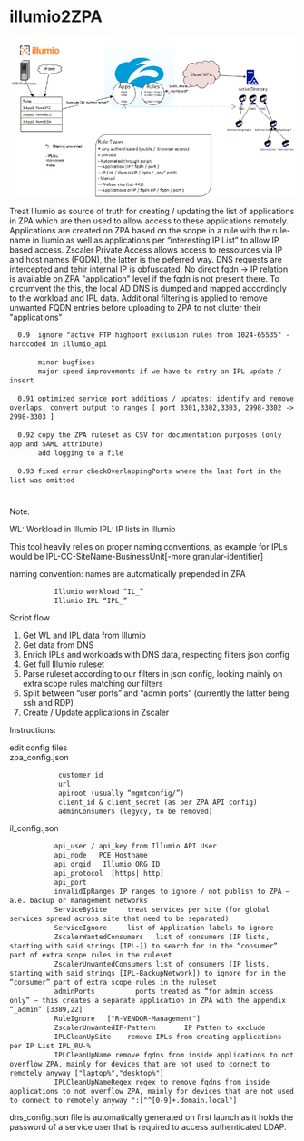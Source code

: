 # illumio2ZPA
![overview](overview.png)

Treat Illumio as source of truth for creating / updating the list of applications in ZPA which are then used to allow access to these applications remotely.
 Applications are created on ZPA based on the scope in a rule with the rule-name in Ilumio as well as applications per “interesting IP List” to allow IP based access. Zscaler Private Access allows access to ressources via IP and host names (FQDN), the latter is the peferred way. DNS requests are intercepted and tehir internal IP is obfuscated. No direct fqdn -> IP relation is available on ZPA "application" level if the fqdn is not present there. To circumvent the this, the local AD DNS is dumped and mapped accordingly to the workload and IPL data. Additional filtering is applied to remove unwanted FQDN entries before uploading to ZPA to not clutter their "applications"

      0.9  ignore "active FTP highport exclusion rules from 1024-65535" - hardcoded in illumio_api
 
           minor bugfixes
           major speed improvements if we have to retry an IPL update / insert
      
      0.91 optimized service port additions / updates: identify and remove overlaps, convert output to ranges [ port 3301,3302,3303, 2998-3302 -> 2998-3303 ]
 
      0.92 copy the ZPA ruleset as CSV for documentation purposes (only app and SAML attribute)
           add logging to a file
       
      0.93 fixed error checkOverlappingPorts where the last Port in the list was omitted

#
Note:

WL: Workload in Illumio
IPL: IP lists in Illumio
 
 This tool heavily relies on proper naming conventions, as example for IPLs would be IPL-CC-SiteName-BusinessUnit[-more granular-identifier]
 
 
 naming convention: names are automatically prepended in ZPA
 ```
            Illumio workload “IL_”
            Illumio IPL “IPL_”
 ```

Script flow

1)	Get WL and IPL data from Illumio
2)	Get data from DNS
3)	Enrich IPLs and workloads with DNS data, respecting filters json config
4)	Get full Illumio ruleset
5)	Parse ruleset according to our filters in json config, looking mainly on extra scope rules matching our filters
6)	Split between “user ports” and “admin ports” (currently the latter being ssh and RDP)
7)	Create / Update applications in Zscaler


Instructions: 

edit config files  
 zpa_config.json 
 ```text
             customer_id
             url
             apiroot (usually “mgmtconfig/”) 
             client_id & client_secret (as per ZPA API config)
             adminConsumers (legycy, to be removed)
```
 il_config.json 
 ```
            api_user / api_key from Illumio API User
            api_node   PCE Hostname
            api_orgid   Illumio ORG ID
            api_protocol  [https| http]
            api_port
            invalidIpRanges IP ranges to ignore / not publish to ZPA – a.e. backup or management networks
            ServiceBySite     treat services per site (for global services spread across site that need to be separated)
            ServiceIgnore     list of Application labels to ignore 
            ZscalerWantedConsumers   list of consumers (IP lists, starting with said strings [IPL-]) to search for in the “consumer” part of extra scope rules in the ruleset
            ZscalerUnwantedConsumers list of consumers (IP lists, starting with said strings [IPL-BackupNetwork]) to ignore for in the “consumer” part of extra scope rules in the ruleset
            adminPorts          ports treated as “for admin access only” – this creates a separate application in ZPA with the appendix “_admin” [3389,22]
            RuleIgnore   ["R-VENDOR-Management"]
            ZscalerUnwantedIP-Pattern       IP Patten to exclude
            IPLCleanUpSite    remove IPLs from creating applications per IP List IPL_RU-%
            IPLCleanUpName remove fqdns from inside applications to not overflow ZPA, mainly for devices that are not used to connect to remotely anyway ["laptop%","desktop%"]
            IPLCleanUpNameRegex regex to remove fqdns from inside applications to not overflow ZPA, mainly for devices that are not used to connect to remotely anyway ":["^[0-9]+.domain.local"]
```
 dns_config.json file is automatically generated on first launch as it holds the password of a service user that is required to access authenticated LDAP.
